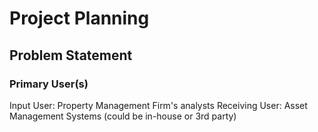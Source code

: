 # Project Planning

## Problem Statement

### Primary User(s)

Input User: Property Management Firm's analysts 
Receiving User: Asset Management Systems (could be in-house or 3rd party)
